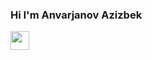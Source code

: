 ### Hi I'm Anvarjanov Azizbek
<img src="https://www.pngkey.com/png/full/285-2850733_instagram-logo-instagram-icon-small-png.png" width="30px" />
